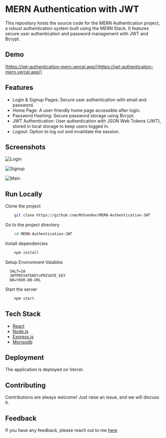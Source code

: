 # MERN Authentication with JWT

This repository hosts the source code for the MERN Authentication project, a robust authentication system built using the MERN Stack. It features secure user authentication and password management with JWT and Bcrypt.

## Demo

[https://jwt-authentication-mern.vercel.app/](https://jwt-authentication-mern.vercel.app/)

## Features

- Login & Signup Pages: Secure user authentication with email and password.
- Home Page: A user-friendly home page accessible after login.
- Password Hashing: Secure password storage using Bcrypt.
- JWT Authentication: User authentication with JSON Web Tokens (JWT), stored in local storage to keep users logged in.
- Logout: Option to log out and invalidate the session.

## Screenshots

![Login](https://i.ibb.co/f49ynKx/authentication-login.png)

![Signup](https://i.ibb.co/qjffkkJ/authentication-signup.png)

![Main](https://i.ibb.co/qm7WVyw/authentication-main.png)


## Run Locally

Clone the project

```bash
    git clone https://github.com/Mshandev/MERN-Authentication-JWT
```
Go to the project directory

```bash
    cd MERN-Authentication-JWT
```
Install dependencies

```bash
    npm install
```
Setup Environment Vaiables

```Make .env file and store environment Variables
  SALT=10
  JWTPRIVATEKEY=PRIVATE_KEY
  DB=YOUR-DB-URL
 ``` 
Start the server

```bash
    npm start
```
## Tech Stack
* [React](https://reactjs.org/)
* [Node.js](https://nodejs.org/en)
* [Express.js](https://expressjs.com/)
* [Mongodb](https://www.mongodb.com/)

## Deployment

The application is deployed on Vercel.

## Contributing

Contributions are always welcome!
Just raise an issue, and we will discuss it.

## Feedback

If you have any feedback, please reach out to me [here](https://www.linkedin.com/in/muhammad-shan-full-stack-developer/)
